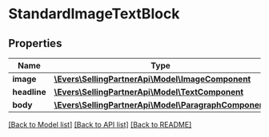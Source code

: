# StandardImageTextBlock

## Properties
Name | Type | Description | Notes
------------ | ------------- | ------------- | -------------
**image** | [**\Evers\SellingPartnerApi\Model\ImageComponent**](ImageComponent.md) |  | [optional] 
**headline** | [**\Evers\SellingPartnerApi\Model\TextComponent**](TextComponent.md) |  | [optional] 
**body** | [**\Evers\SellingPartnerApi\Model\ParagraphComponent**](ParagraphComponent.md) |  | [optional] 

[[Back to Model list]](../README.md#documentation-for-models) [[Back to API list]](../README.md#documentation-for-api-endpoints) [[Back to README]](../README.md)


